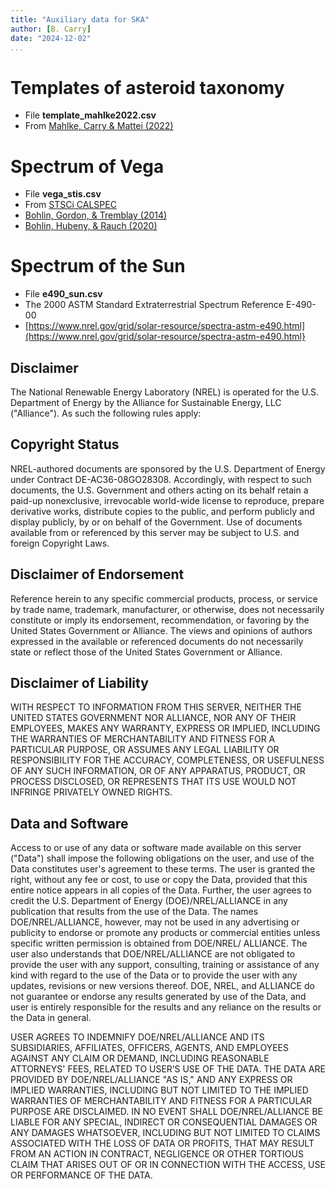 ```yaml
---
title: "Auxiliary data for SKA"
author: [B. Carry]
date: "2024-12-02"
...
```


# Templates of asteroid taxonomy
- File **template_mahlke2022.csv**
- From [Mahlke, Carry & Mattei (2022)](https://ui.adsabs.harvard.edu/abs/2022A&A...665A..26M/abstract)


# Spectrum of Vega
- File **vega_stis.csv**
- From [STSCi CALSPEC](https://www.stsci.edu/hst/instrumentation/reference-data-for-calibration-and-tools/astronomical-catalogs/calspec)
- [Bohlin, Gordon, & Tremblay (2014)](https://ui.adsabs.harvard.edu/abs/2014PASP..126..711B/abstract)
- [Bohlin, Hubeny, & Rauch (2020)](https://ui.adsabs.harvard.edu/abs/2020AJ....160...21B/abstract)


# Spectrum of the Sun
- File **e490_sun.csv**
- The 2000 ASTM Standard Extraterrestrial Spectrum Reference E-490-00
- [https://www.nrel.gov/grid/solar-resource/spectra-astm-e490.html](https://www.nrel.gov/grid/solar-resource/spectra-astm-e490.html}


## Disclaimer

The National Renewable Energy Laboratory (NREL) is operated for the U.S. Department of Energy by the Alliance for Sustainable Energy, LLC ("Alliance"). As such the following rules apply:

## Copyright Status

NREL-authored documents are sponsored by the U.S. Department of Energy under Contract DE-AC36-08GO28308. Accordingly, with respect to such documents, the U.S. Government and others acting on its behalf retain a paid-up nonexclusive, irrevocable world-wide license to reproduce, prepare derivative works, distribute copies to the public, and perform publicly and display publicly, by or on behalf of the Government. Use of documents available from or referenced by this server may be subject to U.S. and foreign Copyright Laws.

## Disclaimer of Endorsement

Reference herein to any specific commercial products, process, or service by trade name, trademark, manufacturer, or otherwise, does not necessarily constitute or imply its endorsement, recommendation, or favoring by the United States Government or Alliance. The views and opinions of authors expressed in the available or referenced documents do not necessarily state or reflect those of the United States Government or Alliance.

## Disclaimer of Liability

WITH RESPECT TO INFORMATION FROM THIS SERVER, NEITHER THE UNITED STATES GOVERNMENT NOR ALLIANCE, NOR ANY OF THEIR EMPLOYEES, MAKES ANY WARRANTY, EXPRESS OR IMPLIED, INCLUDING THE WARRANTIES OF MERCHANTABILITY AND FITNESS FOR A PARTICULAR PURPOSE, OR ASSUMES ANY LEGAL LIABILITY OR RESPONSIBILITY FOR THE ACCURACY, COMPLETENESS, OR USEFULNESS OF ANY SUCH INFORMATION, OR OF ANY APPARATUS, PRODUCT, OR PROCESS DISCLOSED, OR REPRESENTS THAT ITS USE WOULD NOT INFRINGE PRIVATELY OWNED RIGHTS.

## Data and Software

Access to or use of any data or software made available on this server ("Data") shall impose the following obligations on the user, and use of the Data constitutes user's agreement to these terms. The user is granted the right, without any fee or cost, to use or copy the Data, provided that this entire notice appears in all copies of the Data.  Further, the user agrees to credit the U.S. Department of Energy (DOE)/NREL/ALLIANCE in any publication that results from the use of the Data.  The names DOE/NREL/ALLIANCE, however, may not be used in any advertising or publicity to endorse or promote any products or commercial entities unless specific written permission is obtained from DOE/NREL/ ALLIANCE.  The user also understands that DOE/NREL/ALLIANCE are not obligated to provide the user with any support, consulting, training or assistance of any kind with regard to the use of the Data or to provide the user with any updates, revisions or new versions thereof. DOE, NREL, and ALLIANCE do not guarantee or endorse any results generated by use of the Data, and user is entirely responsible for the results and any reliance on the results or the Data in general.

USER AGREES TO INDEMNIFY DOE/NREL/ALLIANCE AND ITS SUBSIDIARIES, AFFILIATES, OFFICERS, AGENTS, AND EMPLOYEES AGAINST ANY CLAIM OR DEMAND, INCLUDING REASONABLE ATTORNEYS' FEES, RELATED TO USER’S USE OF THE DATA.  THE DATA ARE PROVIDED BY DOE/NREL/ALLIANCE "AS IS," AND ANY EXPRESS OR IMPLIED WARRANTIES, INCLUDING BUT NOT LIMITED TO THE IMPLIED WARRANTIES OF MERCHANTABILITY AND FITNESS FOR A PARTICULAR PURPOSE ARE DISCLAIMED.  IN NO EVENT SHALL DOE/NREL/ALLIANCE BE LIABLE FOR ANY SPECIAL, INDIRECT OR CONSEQUENTIAL DAMAGES OR ANY DAMAGES WHATSOEVER, INCLUDING BUT NOT LIMITED TO CLAIMS ASSOCIATED WITH THE LOSS OF DATA OR PROFITS, THAT MAY RESULT FROM AN ACTION IN CONTRACT, NEGLIGENCE OR OTHER TORTIOUS CLAIM THAT ARISES OUT OF OR IN CONNECTION WITH THE ACCESS, USE OR PERFORMANCE OF THE DATA.


